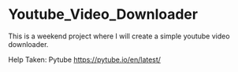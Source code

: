 # Youtube_Video_Downloader
 This is a weekend project where I will create a simple youtube video downloader.

 Help Taken: Pytube https://pytube.io/en/latest/
